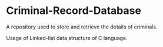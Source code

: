  # Criminal-Record-Database
 A repository used to store and retrieve the details of criminals.
 
 
 
 
 
 Usage of Linked-list data structure of C language.
